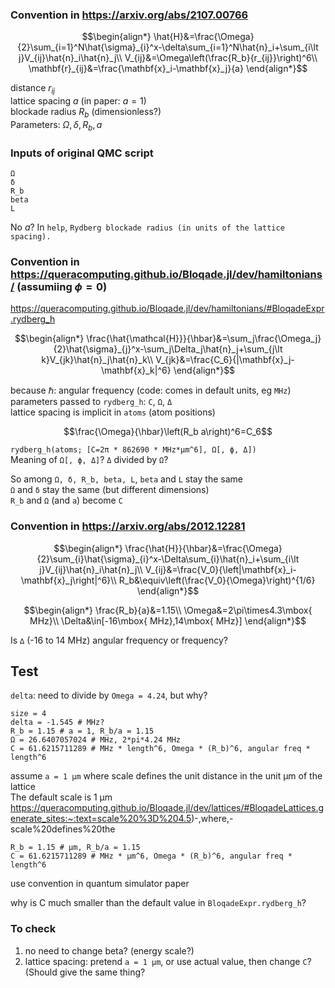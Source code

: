 ### Convention in https://arxiv.org/abs/2107.00766
```math
\begin{align*}
\hat{H}&=\frac{\Omega}{2}\sum_{i=1}^N\hat{\sigma}_{i}^x-\delta\sum_{i=1}^N\hat{n}_i+\sum_{i\lt j}V_{ij}\hat{n}_i\hat{n}_j\\
V_{ij}&=\Omega\left(\frac{R_b}{r_{ij}}\right)^6\\
\mathbf{r}_{ij}&=\frac{\mathbf{x}_i-\mathbf{x}_j}{a}
\end{align*}
```
distance $r_{ij}$  
lattice spacing $a$ (in paper: $a=1$)  
blockade radius $R_b$ (dimensionless?)  
Parameters: $\Omega,\delta,R_b,a$

### Inputs of original QMC script
```
Ω
δ
R_b
beta
L
```
No $a$? In `help`, `Rydberg blockade radius (in units of the lattice spacing).`

### Convention in https://queracomputing.github.io/Bloqade.jl/dev/hamiltonians/ (assumiing $\phi=0$)  
https://queracomputing.github.io/Bloqade.jl/dev/hamiltonians/#BloqadeExpr.rydberg_h
```math
\begin{align*}
\frac{\hat{\mathcal{H}}}{\hbar}&=\sum_j\frac{\Omega_j}{2}\hat{\sigma}_{j}^x-\sum_j\Delta_j\hat{n}_j+\sum_{j\lt k}V_{jk}\hat{n}_j\hat{n}_k\\
V_{jk}&=\frac{C_6}{|\mathbf{x}_j-\mathbf{x}_k|^6}
\end{align*}
```
because $\hbar$: angular frequency (code: comes in default units, eg `MHz`)  
parameters passed to `rydberg_h`: `C`, `Ω`, `Δ`  
lattice spacing is implicit in `atoms` (atom positions)  
```math
\frac{\Omega}{\hbar}\left(R_b a\right)^6=C_6
```
`rydberg_h(atoms; [C=2π * 862690 * MHz*µm^6], Ω[, ϕ, Δ])`  
Meaning of `Ω[, ϕ, Δ]`? `Δ` divided by `Ω`?

So among `Ω, δ, R_b, beta, L`, `beta` and `L` stay the same  
`Ω` and `δ` stay the same (but different dimensions)  
`R_b` and `Ω` (and `a`) become `C`

### Convention in https://arxiv.org/abs/2012.12281
```math
\begin{align*}
\frac{\hat{H}}{\hbar}&=\frac{\Omega}{2}\sum_{i}\hat{\sigma}_{i}^x-\Delta\sum_{i}\hat{n}_i+\sum_{i\lt j}V_{ij}\hat{n}_i\hat{n}_j\\
V_{ij}&=\frac{V_0}{\left|\mathbf{x}_i-\mathbf{x}_j\right|^6}\\
R_b&\equiv\left(\frac{V_0}{\Omega}\right)^{1/6}
\end{align*}
```
```math
\begin{align*}
\frac{R_b}{a}&=1.15\\
\Omega&=2\pi\times4.3\mbox{ MHz}\\
\Delta&\in[-16\mbox{ MHz},14\mbox{ MHz}]
\end{align*}
```
Is `∆` (-16 to 14 MHz) angular frequency or frequency?

## Test
`delta`: need to divide by `Omega = 4.24`, but why?
```
size = 4
delta = -1.545 # MHz?
R_b = 1.15 # a = 1, R_b/a = 1.15 
Ω = 26.6407057024 # MHz, 2*pi*4.24 MHz
C = 61.6215711289 # MHz * length^6, Omega * (R_b)^6, angular freq * length^6
```


assume `a = 1 µm`
where scale defines the unit distance in the unit μm of the lattice  
The default scale is 1 μm  
https://queracomputing.github.io/Bloqade.jl/dev/lattices/#BloqadeLattices.generate_sites:~:text=scale%20%3D%204.5)-,where,-scale%20defines%20the
```
R_b = 1.15 # µm, R_b/a = 1.15
C = 61.6215711289 # MHz * µm^6, Omega * (R_b)^6, angular freq * length^6
```


use convention in quantum simulator paper

why is C much smaller than the default value in `BloqadeExpr.rydberg_h`?

### To check
1. no need to change beta? (energy scale?)
2. lattice spacing: pretend `a = 1 µm`, or use actual value, then change `C`? (Should give the same thing?
